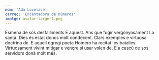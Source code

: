 ```yaml
---
nom: 'Ada Lovelace'
carrec: 'Encantadora de números'
imatge: avatar-large-1.png
---
```

Esmena de sos desfalliments E aquest. Ans que fugir vergonyosament La santa. Dies és estat doncs molt condecent. Clars exemples e virtuosa doctrina de. E aquell egregi poeta Homero ha recitat les batalles. Virtuosament vivint mitigar e vençre si usar volen de. E a cascú de sos servidors donà molt més.
